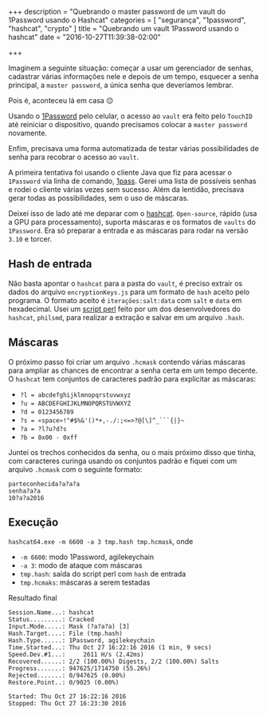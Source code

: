 +++
description = "Quebrando o master password de um vault do 1Password usando o Hashcat"
categories = [
	"segurança", "1password", "hashcat", "crypto"
]
title = "Quebrando um vault 1Password usando o hashcat"
date = "2016-10-27T11:39:38-02:00"

+++

Imaginem a seguinte situação: começar a usar um gerenciador de senhas, cadastrar várias informações nele e depois de um tempo, esquecer a senha principal, a `master password`, a única senha que deveríamos lembrar. 

Pois é, aconteceu lá em casa <span>&#x1F614;</span>

Usando o [1Password](https://1password.com/) pelo celular, o acesso ao `vault` era feito pelo `TouchID` até reiniciar o dispositivo, quando precisamos colocar a `master password` novamente.

Enfim, precisava uma forma automatizada de testar várias possibilidades de senha para recobrar o acesso ao `vault`. 

A primeira tentativa foi usando o cliente Java que fiz para acessar o `1Password` via linha de comando, [1pass](https://github.com/luishgo/1pass). Gerei uma lista de possíveis senhas e rodei o cliente várias vezes sem sucesso. Além da lentidão, precisava gerar todas as possibilidades, sem o uso de máscaras.

Deixei isso de lado até me deparar com o [hashcat](https://hashcat.net/hashcat/). `Open-source`, rápido (usa a GPU para processamento), suporta máscaras e os formatos de `vaults` do `1Password`. Era só preparar a entrada e as máscaras para rodar na versão `3.10` e torcer.

## Hash de entrada

Não basta apontar o `hashcat` para a pasta do `vault`, é preciso extrair os dados do arquivo `encryptionKeys.js` para um formato de `hash` aceito pelo programa. O formato aceito é `iterações:salt:data` com `salt`  e `data` em hexadecimal. Usei um [script perl](https://github.com/philsmd/1password_agilekeychain_to_hashcat) feito por um dos desenvolvedores do `hashcat`, `philsmd`, para realizar a extração e salvar em um arquivo `.hash`.

## Máscaras

O próximo passo foi criar um arquivo `.hcmask` contendo várias máscaras para ampliar as chances de encontrar a senha certa em um tempo decente. O `hashcat` tem conjuntos de caracteres padrão para explicitar as máscaras:

* `?l = abcdefghijklmnopqrstuvwxyz`
* `?u = ABCDEFGHIJKLMNOPQRSTUVWXYZ`
* `?d = 0123456789`
* `?s = «space»!"#$%&'()*+,-./:;<=>?@[\]^_```{|}~`
* `?a = ?l?u?d?s`
* `?b = 0x00 - 0xff`

Juntei os trechos conhecidos da senha, ou o mais próximo disso que tinha, com caracteres curinga usando os conjuntos padrão e fiquei com um arquivo `.hcmask` com o seguinte formato:

```
parteconhecida?a?a?a
senha?a?a
10?a?a2016
```

## Execução

`hashcat64.exe -m 6600 -a 3 tmp.hash tmp.hcmask`, onde

* `-m 6600`: modo 1Password, agilekeychain
* `-a 3`: modo de ataque com máscaras
* `tmp.hash`: saída do script perl com `hash` de entrada
* `tmp.hcmaks`: máscaras a serem testadas

Resultado final

```
Session.Name...: hashcat
Status.........: Cracked
Input.Mode.....: Mask (?a?a?a) [3]
Hash.Target....: File (tmp.hash)
Hash.Type......: 1Password, agilekeychain
Time.Started...: Thu Oct 27 16:22:16 2016 (1 min, 9 secs)
Speed.Dev.#1...:     2611 H/s (2.42ms)
Recovered......: 2/2 (100.00%) Digests, 2/2 (100.00%) Salts
Progress.......: 947625/1714750 (55.26%)
Rejected.......: 0/947625 (0.00%)
Restore.Point..: 0/9025 (0.00%)

Started: Thu Oct 27 16:22:16 2016
Stopped: Thu Oct 27 16:23:30 2016
```